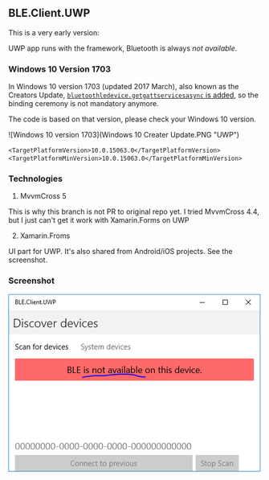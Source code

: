 ## BLE.Client.UWP

This is a very early version:

UWP app runs with the framework, Bluetooth is always _not available_.

### Windows 10 Version 1703

 In Windows 10 version 1703 (updated 2017 March), also known as the Creators Update, [`bluetoothledevice.getgattservicesasync` is added](https://docs.microsoft.com/en-us/windows/uwp/whats-new/windows-10-version-1703-api-diff), so the binding ceremony is not mandatory anymore. 
 
 The code is based on that version, please check your Windows 10 version.
 
 ![Windows 10 version 1703](Windows 10 Creater Update.PNG "UWP")
 
```     
<TargetPlatformVersion>10.0.15063.0</TargetPlatformVersion>
<TargetPlatformMinVersion>10.0.15063.0</TargetPlatformMinVersion>
```


### Technologies
1. MvvmCross 5

This is why this branch is not PR to original repo yet. I tried MvvmCross 4.4, but I just can't get it work with Xamarin.Forms on UWP

2. Xamarin.Froms

UI part for UWP. 
It's also shared from Android/iOS projects. See the screenshot.

### Screenshot

![BLE.Client.UWP](BLE.Client.UWP.PNG "UWP")


